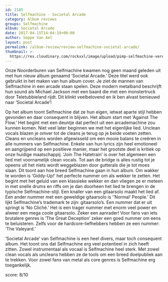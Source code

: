```yaml
---
id: 2185
title: Selfmachine - Societal Arcade
category: Album reviews
groups: Selfmachine
album: Societal Arcade
date: 2017-04-15T14:04:19+00:00
author: Seppe Van Ael
layout: post
permalink: /album-review/review-selfmachine-societal-arcade/
thumbnail: >-
  https://res.cloudinary.com/rockxxl/image/upload/pimp-selfmachine-verena.jpg
---
```

Onze Noorderburen van Selfmachine kwamen nog geen maand geleden uit met hun nieuw album genaamd ‘Societal Arcade.’ Deze titel werd ook gebruikt in het maken van hun album cover. Je ziet de mannen van Selfmachine in een arcade staan spelen. Deze modern metalband beschrijft hun sound als Michael Jackson met een baard die met een monstertruck door Teletubbieland rijdt. Dit klinkt veelbelovend en ik ben alvast benieuwd naar ‘Societal Arcade’!

Op het album toont Selfmachine dat ze hun eigen, ietwat aparte stijl hebben gevonden en daar consequent in blijven. Het album start met ‘Against The Flow.’ Het begint met een deuntje dat perfect uit een arcademachine zou kunnen komen. Niet veel later beginnen we met het eigenlijke lied. Unclean vocals blazen je omver tot de cleans je terug op je beide voeten zetten. Cleans en uncleans worden afgewisseld om een mooie balans te creëren in alle nummers van Selfmachine. Enkele van hun lyrics zijn heel emotioneel en aangrijpend op een positieve manier, maar het grootste deel is kritiek op onze huidige maatschappij. ‘Join The Hatetrain’ is over het algemeen een lied met voornamelijk clean vocals. Tot aan de bridge is alles rustig tot je opeens uit het niets wordt weggeblazen door gutterals die je tot moes slaan. Dit toont aan hoe breed Selfmachine gaan in hun album. Om wakker te worden is ‘Giddy-Up!’ het perfecte nummer om als wekker te zetten. Het begint met het geluid van een klassieke wekker en dan vliegen ze er meteen in met snelle drums en riffs om je dan doorheen het lied te brengen in de typische Selfmachine-stijl. Een knaller van een gitaarsolo maakt het lied af. Een ander nummer met een geweldige gitaarsolo is ‘’Normal’ People.’ Dit lijkt Selfmachine’s trademark te zijn: gitaarsolo’s. Een nummer dat er uit springt is ‘No Cliché.’ Het is een trager nummer met enorm veel power en alweer een mega coole gitaarsolo. Zeker een aanrader! Voor fans van iets brutalere genres is ‘The Great Deception’ zeker een goed nummer om eens te beluisteren. Zelfs voor de hardcore-liefhebbers hebben ze een nummer: ‘The Valeyard.’

‘Societal Arcade’ van Selfmachine is een heel divers, maar toch consequent album. Het toont ons dat Selfmachine erg veel potentieel in zich heeft zitten. Zowel instrumentaal als vocaal is Selfmachine heel sterk. Met zowel clean vocals als uncleans hebben ze de tools om een breed doelpubliek aan te trekken. Voor zowel fans van metal als core genres is Selfmachine erg toegankelijk.

score: 8/10



